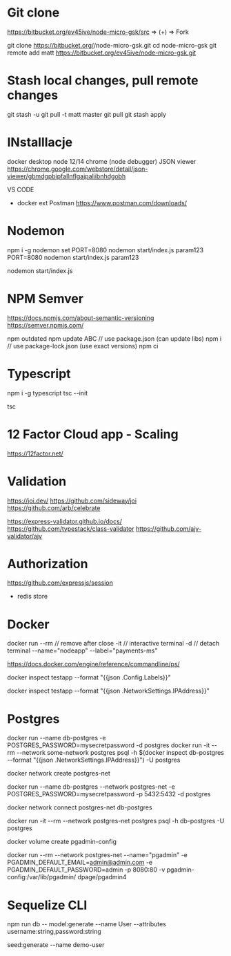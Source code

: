 
# Git clone
<!-- git clone https://bitbucket.org/ev45ive/node-micro-gsk.git -->
https://bitbucket.org/ev45ive/node-micro-gsk/src => (+) => Fork

git clone https://bitbucket.org/<twoj user>/node-micro-gsk.git
cd node-micro-gsk
git remote add matt https://bitbucket.org/ev45ive/node-micro-gsk.git

# Stash local changes, pull remote changes
git stash -u
git pull -t matt master 
git pull
git stash apply

# INstalllacje
docker desktop
node 12/14
chrome (node debugger)
JSON viewer
https://chrome.google.com/webstore/detail/json-viewer/gbmdgpbipfallnflgajpaliibnhdgobh

VS CODE
+ docker ext
Postman
https://www.postman.com/downloads/

# Nodemon
npm i -g nodemon
set PORT=8080 nodemon start/index.js param123
PORT=8080 nodemon start/index.js param123

nodemon start/index.js 

# NPM Semver
https://docs.npmjs.com/about-semantic-versioning
https://semver.npmjs.com/

npm outdated
npm update ABC
// use package.json (can update libs)
npm i 
// use package-lock.json (use exact versions)
npm ci 

# Typescript
npm i -g typescript
tsc --init

tsc

# 12 Factor Cloud app - Scaling
https://12factor.net/


# Validation
https://joi.dev/
https://github.com/sideway/joi
https://github.com/arb/celebrate
<!-- vs -->
https://express-validator.github.io/docs/
https://github.com/typestack/class-validator
https://github.com/ajv-validator/ajv

# Authorization
https://github.com/expressjs/session
+ redis store


# Docker 
docker run
--rm // remove after close
-it // interactive terminal
-d // detach terminal
--name="nodeapp"
--label="payments-ms"

https://docs.docker.com/engine/reference/commandline/ps/

docker inspect testapp --format "{{json .Config.Labels}}"

docker inspect testapp --format "{{json .NetworkSettings.IPAddress}}"



# Postgres
docker run --name db-postgres -e POSTGRES_PASSWORD=mysecretpassword -d postgres
docker run -it --rm --network some-network postgres psql -h $(docker inspect db-postgres --format "{{json .NetworkSettings.IPAddress}}") -U postgres

<!-- Private docker network -->
docker network create postgres-net

<!-- Database accesible only in private network -->
docker run --name db-postgres --network postgres-net -e  POSTGRES_PASSWORD=mysecretpassword -p 5432:5432 -d postgres

<!-- If not connected -->
docker network connect postgres-net db-postgres

<!-- Run one time command in containr with private network -->
docker run -it --rm --network postgres-net postgres psql -h db-postgres -U postgres

<!-- https://www.pgadmin.org/docs/pgadmin4/latest/container_deployment.html -->
<!-- Share -->
docker volume create pgadmin-config

<!-- Run one time web interface in containr with private network -->
docker run --rm --network postgres-net --name="pgadmin" -e PGADMIN_DEFAULT_EMAIL=admin@admin.com -e PGADMIN_DEFAULT_PASSWORD=admin -p 8080:80 -v pgadmin-config:/var/lib/pgadmin/ dpage/pgadmin4

<!-- New Connection:
host: db-postgres
user: postgres
db: postrgres
password: mysecretpassword
 -->


# Sequelize CLI
npm run db -- model:generate --name User --attributes username:string,password:string

seed:generate --name demo-user